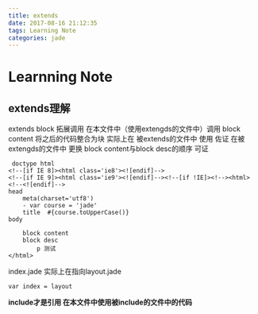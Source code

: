 ```yaml
---
title: extends
date: 2017-08-16 21:12:35
tags: Learning Note
categories: jade
---
```


# Learnning Note
## extends理解

extends   block   拓展调用    在本文件中（使用extengds的文件中）调用
 block content  将之后的代码整合为块
 实际上在 被extends的文件中  使用
 佐证  在被extengds的文件中  更换 block content与block desc的顺序 可证

```jade
 doctype html
<!--[if IE 8]><html class='ie8'><![endif]-->
<!--[if IE 9]><html class='ie9'><![endif]--><!--[if !IE]><!--><html><!--<![endif]-->
head
	meta(charset='utf8')
	- var course = 'jade'
	title  #{course.toUpperCase()}
body

	block content
	block desc
		p 测试
</html>
```

 index.jade  实际上在指向layout.jade

```jade
var index = layout
```

**include才是引用  在本文件中使用被include的文件中的代码**
